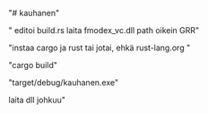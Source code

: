 "# kauhanen"


" editoi build.rs laita fmodex_vc.dll path oikein GRR"

"instaa cargo ja rust tai jotai, ehkä rust-lang.org "

"cargo build"

"target/debug/kauhanen.exe"

laita dll johkuu"   
